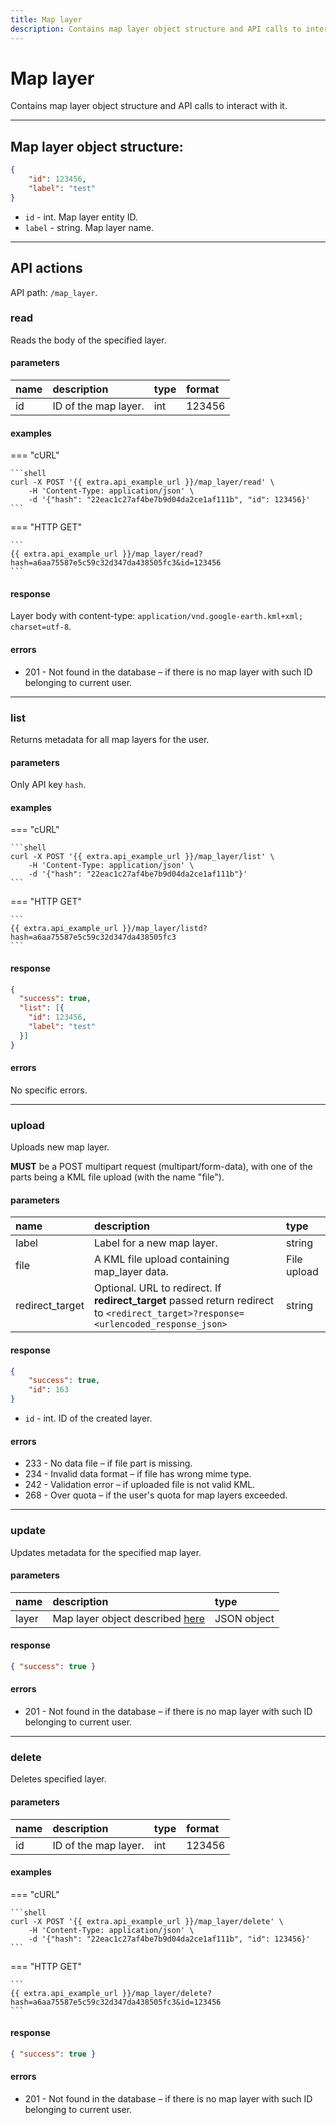 ```yaml
---
title: Map layer
description: Contains map layer object structure and API calls to interact with it. 
---
```


# Map layer

Contains map layer object structure and API calls to interact with it.

***

## Map layer object structure:

```json
{
    "id": 123456,
    "label": "test"
}
```

* `id` - int. Map layer entity ID.
* `label` - string. Map layer name.

***

## API actions

API path: `/map_layer`.

### read

Reads the body of the specified layer.

#### parameters

| name | description          | type | format |
|:-----|:---------------------|:-----|:-------|
| id   | ID of the map layer. | int  | 123456 |

#### examples

=== "cURL"

    ```shell
    curl -X POST '{{ extra.api_example_url }}/map_layer/read' \
        -H 'Content-Type: application/json' \
        -d '{"hash": "22eac1c27af4be7b9d04da2ce1af111b", "id": 123456}'
    ```

=== "HTTP GET"

    ```
    {{ extra.api_example_url }}/map_layer/read?hash=a6aa75587e5c59c32d347da438505fc3&id=123456
    ```


#### response

Layer body with content-type: `application/vnd.google-earth.kml+xml; charset=utf-8`.

#### errors

* 201 - Not found in the database – if there is no map layer with such ID belonging to current user.

***

### list

Returns metadata for all map layers for the user.

#### parameters

Only API key `hash`.

#### examples

=== "cURL"

    ```shell
    curl -X POST '{{ extra.api_example_url }}/map_layer/list' \
        -H 'Content-Type: application/json' \
        -d '{"hash": "22eac1c27af4be7b9d04da2ce1af111b"}'
    ```

=== "HTTP GET"

    ```
    {{ extra.api_example_url }}/map_layer/listd?hash=a6aa75587e5c59c32d347da438505fc3
    ```

#### response

```json
{
  "success": true,
  "list": [{
    "id": 123456,
    "label": "test"
  }]
}
```

#### errors

No specific errors.

***

### upload

Uploads new map layer.

**MUST** be a POST multipart request (multipart/form-data), with one of the parts being a KML file upload 
(with the name "file").

#### parameters

| name            | description                                                                                                                         | type        |
|:----------------|:------------------------------------------------------------------------------------------------------------------------------------|:------------|
| label           | Label for a new map layer.                                                                                                          | string      |
| file            | A KML file upload containing map_layer data.                                                                                        | File upload |
| redirect_target | Optional. URL to redirect. If **redirect_target** passed return redirect to `<redirect_target>?response=<urlencoded_response_json>` | string      |

#### response

```json
{
    "success": true,
    "id": 163
}
```

* `id` - int. ID of the created layer.

#### errors

* 233 - No data file – if file part is missing.
* 234 - Invalid data format – if file has wrong mime type.
* 242 - Validation error – if uploaded file is not valid KML.
* 268 - Over quota – if the user's quota for map layers exceeded.

***

### update

Updates metadata for the specified map layer.

#### parameters

| name  | description                                                    | type        |
|:------|:---------------------------------------------------------------|:------------|
| layer | Map layer object described [here](#map-layer-object-structure) | JSON object |

#### response

```json
{ "success": true }
```

#### errors

* 201 - Not found in the database – if there is no map layer with such ID belonging to current user.

***

### delete

Deletes specified layer.

#### parameters

| name | description          | type | format |
|:-----|:---------------------|:-----|:-------|
| id   | ID of the map layer. | int  | 123456 |

#### examples

=== "cURL"

    ```shell
    curl -X POST '{{ extra.api_example_url }}/map_layer/delete' \
        -H 'Content-Type: application/json' \
        -d '{"hash": "22eac1c27af4be7b9d04da2ce1af111b", "id": 123456}'
    ```

=== "HTTP GET"

    ```
    {{ extra.api_example_url }}/map_layer/delete?hash=a6aa75587e5c59c32d347da438505fc3&id=123456
    ```

#### response

```json
{ "success": true }
```

#### errors

* 201 - Not found in the database – if there is no map layer with such ID belonging to current user.
